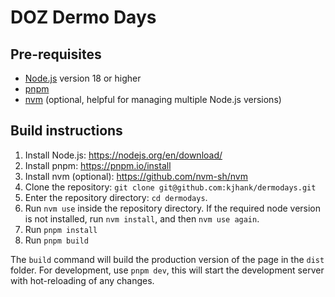 # DOZ Dermo Days

## Pre-requisites

* [Node.js](https://nodejs.org/en/) version 18 or higher
* [pnpm](https://pnpm.io/)
* [nvm](https://github.com/nvm-sh/nvm) (optional, helpful for managing multiple Node.js versions)

## Build instructions

1. Install Node.js: <https://nodejs.org/en/download/>
2. Install pnpm: <https://pnpm.io/install>
3. Install nvm (optional): <https://github.com/nvm-sh/nvm>
4. Clone the repository: `git clone git@github.com:kjhank/dermodays.git`
5. Enter the repository directory: `cd dermodays`.
6. Run `nvm use` inside the repository directory. If the required node version is not installed, run `nvm install`, and then `nvm use again`.
7. Run `pnpm install`
8. Run `pnpm build`

The `build` command will build the production version of the page in the `dist` folder.
For development, use `pnpm dev`, this will start the development server with hot-reloading of any changes.
